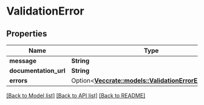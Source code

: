 # ValidationError

## Properties

Name | Type | Description | Notes
------------ | ------------- | ------------- | -------------
**message** | **String** |  | 
**documentation_url** | **String** |  | 
**errors** | Option<[**Vec<crate::models::ValidationErrorErrorsInner>**](validation_error_errors_inner.md)> |  | [optional]

[[Back to Model list]](../README.md#documentation-for-models) [[Back to API list]](../README.md#documentation-for-api-endpoints) [[Back to README]](../README.md)


